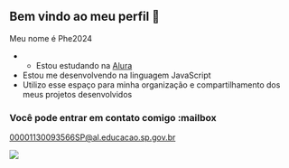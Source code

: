 ## Bem vindo ao meu perfil 💙

Meu nome é Phe2024

- - Estou estudando na [Alura](https://www.alura.com.br)
- Estou me desenvolvendo na linguagem JavaScript
- Utilizo esse espaço para minha organização e compartilhamento dos meus projetos desenvolvidos

### Você pode entrar em contato comigo :mailbox

00001130093566SP@al.educacao.sp.gov.br


![](https://media1.tenor.com/m/8zuGWTaA6OUAAAAC/miguel-o%27hara-spider-verse.gif)

